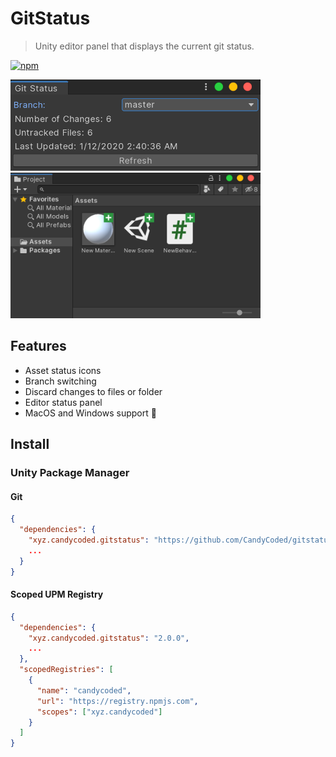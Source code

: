 # GitStatus

> Unity editor panel that displays the current git status.

[![npm](https://img.shields.io/npm/v/xyz.candycoded.gitstatus)](https://www.npmjs.com/package/xyz.candycoded.gitstatus)

<img src="Screenshots/editorpanel.png" width="400"><br>
<img src="Screenshots/projectpanel.png" width="400">

## Features

- Asset status icons
- Branch switching
- Discard changes to files or folder
- Editor status panel
- MacOS and Windows support 🎉

## Install

### Unity Package Manager

#### Git

```json
{
  "dependencies": {
    "xyz.candycoded.gitstatus": "https://github.com/CandyCoded/gitstatus.git#v2.0.0",
    ...
  }
}
```

#### Scoped UPM Registry

```json
{
  "dependencies": {
    "xyz.candycoded.gitstatus": "2.0.0",
    ...
  },
  "scopedRegistries": [
    {
      "name": "candycoded",
      "url": "https://registry.npmjs.com",
      "scopes": ["xyz.candycoded"]
    }
  ]
}
```
